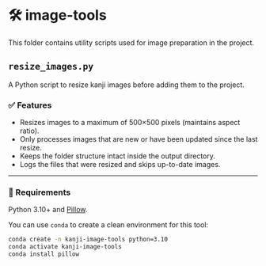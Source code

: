 # 🛠 image-tools

This folder contains utility scripts used for image preparation in the project.

## `resize_images.py`

A Python script to resize kanji images before adding them to the project.

### ✅ Features

- Resizes images to a maximum of 500×500 pixels (maintains aspect ratio).
- Only processes images that are new or have been updated since the last resize.
- Keeps the folder structure intact inside the output directory.
- Logs the files that were resized and skips up-to-date images.

---

### 🧰 Requirements

Python 3.10+ and [Pillow](https://python-pillow.org/).

You can use `conda` to create a clean environment for this tool:

```bash
conda create -n kanji-image-tools python=3.10
conda activate kanji-image-tools
conda install pillow
